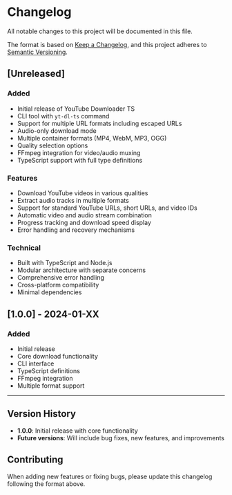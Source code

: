 # Changelog

All notable changes to this project will be documented in this file.

The format is based on [Keep a Changelog](https://keepachangelog.com/en/1.0.0/),
and this project adheres to [Semantic Versioning](https://semver.org/spec/v2.0.0.html).

## [Unreleased]

### Added

- Initial release of YouTube Downloader TS
- CLI tool with `yt-dl-ts` command
- Support for multiple URL formats including escaped URLs
- Audio-only download mode
- Multiple container formats (MP4, WebM, MP3, OGG)
- Quality selection options
- FFmpeg integration for video/audio muxing
- TypeScript support with full type definitions

### Features

- Download YouTube videos in various qualities
- Extract audio tracks in multiple formats
- Support for standard YouTube URLs, short URLs, and video IDs
- Automatic video and audio stream combination
- Progress tracking and download speed display
- Error handling and recovery mechanisms

### Technical

- Built with TypeScript and Node.js
- Modular architecture with separate concerns
- Comprehensive error handling
- Cross-platform compatibility
- Minimal dependencies

## [1.0.0] - 2024-01-XX

### Added

- Initial release
- Core download functionality
- CLI interface
- TypeScript definitions
- FFmpeg integration
- Multiple format support

---

## Version History

- **1.0.0**: Initial release with core functionality
- **Future versions**: Will include bug fixes, new features, and improvements

## Contributing

When adding new features or fixing bugs, please update this changelog following the format above.
